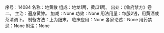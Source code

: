 序号：14084
名称：地黄散
组成：地龙1两，黄瓜1两。
出处：《鲁府禁方》卷二。
主治：遍身黄肿。
加减：None
功效：None
用法用量：每服2钱，用黄酒或茶清调下。
制备方法：上为细末。
临床应用：None
各家论述：None
用药禁忌：None
附注：None
